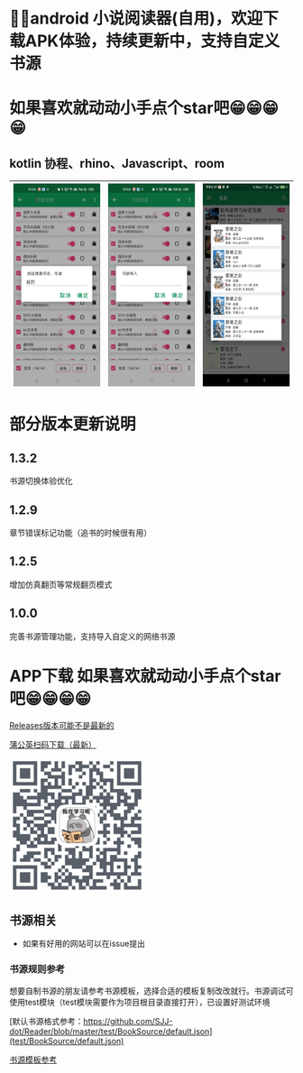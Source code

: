 # 🚀😄android 小说阅读器(自用)，欢迎下载APK体验，持续更新中，支持自定义书源
# 如果喜欢就动动小手点个star吧😁😁😁😁
## kotlin 协程、rhino、Javascript、room

| <img src="img/1.jpg" width = "180" height = "360"/>        | <img src="img/2.jpg" width = "180" height = "360"/>   |  <img src="img/Screenshot_1.jpg" width = "180" height = "360"/>  |
| - | - |- |

# 部分版本更新说明
## 1.3.2
书源切换体验优化

## 1.2.9
章节错误标记功能（追书的时候很有用）

## 1.2.5
增加仿真翻页等常规翻页模式

## 1.0.0
完善书源管理功能，支持导入自定义的网络书源

# APP下载 如果喜欢就动动小手点个star吧😁😁😁😁

[Releases版本可能不是最新的](https://github.com/SJJ-dot/Reader/releases)

[蒲公英扫码下载（最新）](https://www.pgyer.com/SJJ-dot-reader)

<img src="img/SJJ-dot-reader.png" width = "240" height = "240"/>

## 书源相关
* 如果有好用的网站可以在issue提出

### 书源规则参考 

想要自制书源的朋友请参考书源模板，选择合适的模板复制改改就行。书源调试可使用test模块（test模块需要作为项目根目录直接打开），已设置好测试环境

[默认书源格式参考：https://github.com/SJJ-dot/Reader/blob/master/test/BookSource/default.json](test/BookSource/default.json)

[书源模板参考](test/src/main/java/com/sjianjun/test/templete)

